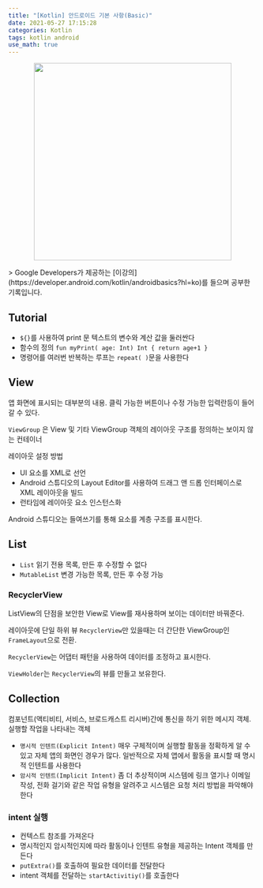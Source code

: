 ```yaml
---
title: "[Kotlin] 안드로이드 기본 사항(Basic)"
date: 2021-05-27 17:15:28
categories: Kotlin
tags: kotlin android
use_math: true
---
```


<p align="center"><img src="https://user-images.githubusercontent.com/67692759/119789614-308e1f80-bf0e-11eb-84b0-aac92c09065c.jpg"  width="400" height="400"></p>
> Google Developers가 제공하는 [이강의](https://developer.android.com/kotlin/androidbasics?hl=ko)를 들으며 공부한 기록입니다.

## Tutorial

- `${}`를 사용하여 print 문 텍스트의 변수와 계산 값을 둘러싼다
- 함수의 정의  `fun myPrint( age: Int) Int { return age+1 }`
- 명령어를 여러번 반복하는 루프는 `repeat( )`문을 사용한다

## View

앱 화면에 표시되는 대부분의 내용. 클릭 가능한 버튼이나 수정 가능한 입력란등이 들어갈 수 있다.

`ViewGroup` 은 View 및 기타 ViewGroup 객체의 레이아웃 구조를 정의하는 보이지 않는 컨테이너

레이아웃 설정 방법

- UI 요소를 XML로 선언
- Android 스튜디오의 Layout Editor를 사용하여 드래그 앤 드롭 인터페이스로 XML 레이아웃을 빌드
- 런타임에 레이아웃 요소 인스턴스화

Android 스튜디오는 들여쓰기를 통해 요소를 계층 구조를 표시한다.

## List

- `List` 읽기 전용 목록, 만든 후 수정할 수 없다
- `MutableList` 변경 가능한 목록, 만든 후 수정 가능

### RecyclerView

ListView의 단점을 보안한 View로 View를 재사용하며 보이는 데이터만 바꿔준다.

레이아웃에 단일 하위 뷰 `RecyclerView`만 있을때는 더 간단한 ViewGroup인 `FrameLayout`으로 전환.

`RecyclerView`는 어댑터 패턴을 사용하여 데이터를 조정하고 표시한다.

`ViewHolder`는 `RecyclerView`의 뷰를 만들고 보유한다.

## Collection

컴포넌트(액티비티, 서비스, 브로드캐스트 리시버)간에 통신을 하기 위한 메시지 객체. 실행할 작업을 나타내는 객체

- `명시적 인텐트(Explicit Intent)` 매우 구체적이며 실행할 활동을 정확하게 알 수 있고 자체 앱의 화면인 경우가 많다. 일반적으로 자체 앱에서 활동을 표시할 때 명시적 인텐트를 사용한다
- `암시적 인텐트(Implicit Intent)` 좀 더 추상적이며 시스템에 링크 열기나 이메일 작성, 전화 걸기와 같은 작업 유형을 알려주고 시스템은 요청 처리 방법을 파악해야한다

### intent 실행

- 컨텍스트 참조를 가져온다
- 명시적인지 암시적인지에 따라 활동이나 인텐트 유형을 제공하는 Intent 객체를 만든다
- `putExtra()`를 호출하여 필요한 데이터를 전달한다
- intent 객체를 전달하는 `startActivitiy()`를 호출한다
